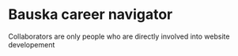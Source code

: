 # Bauska career navigator
Collaborators are only people who are directly involved into website developement
